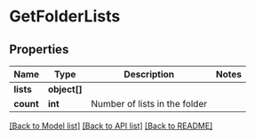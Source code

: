 # GetFolderLists

## Properties
Name | Type | Description | Notes
------------ | ------------- | ------------- | -------------
**lists** | **object[]** |  | 
**count** | **int** | Number of lists in the folder | 

[[Back to Model list]](../../README.md#documentation-for-models) [[Back to API list]](../../README.md#documentation-for-api-endpoints) [[Back to README]](../../README.md)


